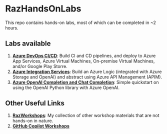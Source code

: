 # RazHandsOnLabs
This repo contains hands-on labs, most of which can be completed in ~2 hours.

## Labs available
1. [**Azure DevOps CI/CD**](https://dev.azure.com/mtc-sprint/Contoso-PipelineLabs): Build CI and CD pipelines, and deploy to Azure App Services, Azure Virtual Machines, On-premise Virtual Machines, and/or Google Play Storre.
2. [**Azure Integration Services**](/Azure-Integration-Labs): Build an Azure Logic (integrated with Azure Storage and OpenAI) and abstract using Azure API Management (APIM).
3. [**Azure OpenAI Completion and Chat Completion**](/OpenAI-SDK/): Simple quickstart on using the OpenAI Python library with Azure OpenAI.

## Other Useful Links
1. [**RazWorkshops**](https://github.com/raffertyuy/RazWorkshops): My collection of other workshop materials that are not hands-on in nature.
2. [**GitHub Copilot Workshops**](https://github.com/copilot-workshops)